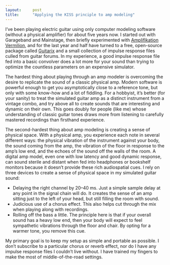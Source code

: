 ```yaml
---
layout:     post
title:      "Applying the KISS principle to amp modeling"
---
```


I’ve been playing electric guitar using only computer modeling software (without a physical amplifier) for about five years now.
I started out with Garageband and Mainstage, then briefly experimented with [Amplifikation Vermilion](https://www.kuassa.com/products/amplifikation-vermilion/), and for the last year and half have turned to a free, open-source package called [Guitarix](https://guitarix.org/) and a small collection of impulse response files culled from guitar forums.
In my experience, a good impulse response file fed into a basic convolver does a lot more for your sound than trying to optimize the countless parameters on an expensive simulator.

<!--more-->

The hardest thing about playing through an amp modeler is overcoming the desire to replicate the sound of a classic physical amp.
Modern software is powerful enough to get you asymptotically close to a reference tone, but only with some know-how and a lot of fiddling.
For a hobbyist, it’s better (for your sanity) to treat the simulated guitar amp as a distinct instrument from a vintage combo, and try above all to create sounds that are interesting and dynamic on their own.
This goes doubly for people (like me) whose understanding of classic guitar tones draws more from listening to carefully mastered recordings than firsthand experience.

The second-hardest thing about amp modeling is creating a sense of physical space.
With a physical amp, you experience each note in several different ways: the physical vibration of the instrument against your body, the sound coming from the amp, the vibration of the floor in response to the amp’s low end, and the echoes of the sound off the walls of the room.
A digital amp model, even one with low latency and good dynamic response, can sound sterile and distant when fed into headphones or bookshelf monitors because it doesn’t provide these rich audiospatial cues.
I rely on three devices to create a sense of physical space in my simulated guitar sound:

- Delaying the right channel by 20–40 ms.
Just a simple sample delay at any point in the signal chain will do.
It creates the sense of an amp sitting just to the left of your head, but still filling the room with sound.
- Judicious use of a chorus effect.
This also helps cut through the mix when playing along with recordings.
- Rolling off the bass a little.
The principle here is that if your overall sound has a heavy low end, then your body will expect to feel sympathetic vibrations through the floor and chair.
By opting for a warmer tone, you remove this cue.

My primary goal is to keep my setup as simple and portable as possible.
I don’t subscribe to a particular chorus or reverb effect, nor do I have any impulse response files I couldn’t live without.
I have trained my fingers to make the most of middle-of-the-road settings.
